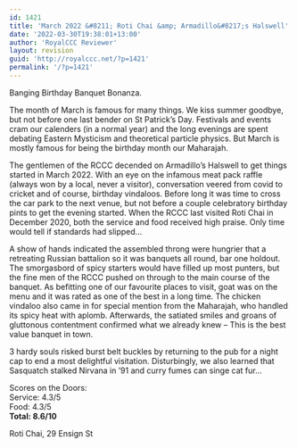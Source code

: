 ```yaml
---
id: 1421
title: 'March 2022 &#8211; Roti Chai &amp; Armadillo&#8217;s Halswell'
date: '2022-03-30T19:38:01+13:00'
author: 'RoyalCCC Reviewer'
layout: revision
guid: 'http://royalccc.net/?p=1421'
permalink: '/?p=1421'
---
```


Banging Birthday Banquet Bonanza.

The month of March is famous for many things. We kiss summer goodbye, but not before one last bender on St Patrick’s Day. Festivals and events cram our calenders (in a normal year) and the long evenings are spent debating Eastern Mysticism and theoretical particle physics. But March is mostly famous for being the birthday month our Maharajah.

The gentlemen of the RCCC decended on Armadillo’s Halswell to get things started in March 2022. With an eye on the infamous meat pack raffle (always won by a local, never a visitor), conversation veered from covid to cricket and of course, birthday vindaloos. Before long it was time to cross the car park to the next venue, but not before a couple celebratory birthday pints to get the evening started. When the RCCC last visited Roti Chai in December 2020, both the service and food received high praise. Only time would tell if standards had slipped…

A show of hands indicated the assembled throng were hungrier that a retreating Russian battalion so it was banquets all round, bar one holdout. The smorgasbord of spicy starters would have filled up most punters, but the fine men of the RCCC pushed on through to the main course of the banquet. As befitting one of our favourite places to visit, goat was on the menu and it was rated as one of the best in a long time. The chicken vindaloo also came in for special mention from the Maharajah, who handled its spicy heat with aplomb. Afterwards, the satiated smiles and groans of gluttonous contentment confirmed what we already knew – This is the best value banquet in town.

3 hardy souls risked burst belt buckles by returning to the pub for a night cap to end a most delightful visitation. Disturbingly, we also learned that Sasquatch stalked Nirvana in ’91 and curry fumes can singe cat fur…

Scores on the Doors:  
Service: 4.3/5  
Food: 4.3/5  
**Total: 8.6/10**

Roti Chai, 29 Ensign St